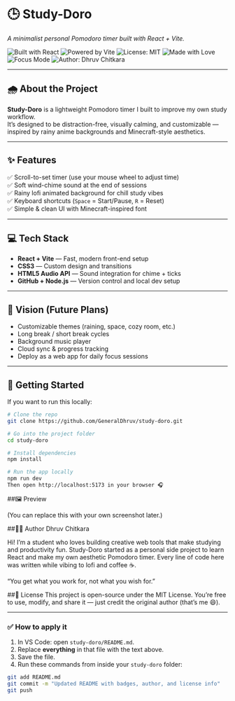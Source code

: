 # 🕒 Study-Doro  
*A minimalist personal Pomodoro timer built with React + Vite.*

![Built with React](https://img.shields.io/badge/Built%20with-React-blue?logo=react)
![Powered by Vite](https://img.shields.io/badge/Powered%20by-Vite-purple?logo=vite)
![License: MIT](https://img.shields.io/badge/License-MIT-green)
![Made with Love](https://img.shields.io/badge/Made%20with-%E2%9D%A4-red)
![Focus Mode](https://img.shields.io/badge/Focus_Mode-On-success)
![Author: Dhruv Chitkara](https://img.shields.io/badge/Author-Dhruv%20Chitkara-blue)

---

## 🌧️ About the Project
**Study-Doro** is a lightweight Pomodoro timer I built to improve my own study workflow.  
It’s designed to be distraction-free, visually calming, and customizable — inspired by rainy anime backgrounds and Minecraft-style aesthetics.

---

## ✨ Features
✅ Scroll-to-set timer (use your mouse wheel to adjust time)  
✅ Soft wind-chime sound at the end of sessions  
✅ Rainy lofi animated background for chill study vibes  
✅ Keyboard shortcuts (`Space` = Start/Pause, `R` = Reset)  
✅ Simple & clean UI with Minecraft-inspired font  

---

## 💻 Tech Stack
- **React + Vite** — Fast, modern front-end setup  
- **CSS3** — Custom design and transitions  
- **HTML5 Audio API** — Sound integration for chime + ticks  
- **GitHub + Node.js** — Version control and local dev setup  

---

## 🧠 Vision (Future Plans)
- Customizable themes (raining, space, cozy room, etc.)  
- Long break / short break cycles  
- Background music player  
- Cloud sync & progress tracking  
- Deploy as a web app for daily focus sessions  

---

## 🚀 Getting Started
If you want to run this locally:

```bash
# Clone the repo
git clone https://github.com/GeneralDhruv/study-doro.git

# Go into the project folder
cd study-doro

# Install dependencies
npm install

# Run the app locally
npm run dev
Then open http://localhost:5173 in your browser 🎧
```
##🖼️ Preview

(You can replace this with your own screenshot later.)

##🧍‍♂️ Author
Dhruv Chitkara

Hi! I’m a student who loves building creative web tools that make studying and productivity fun.
Study-Doro started as a personal side project to learn React and make my own aesthetic Pomodoro timer.
Every line of code here was written while vibing to lofi and coffee ☕.

“You get what you work for, not what you wish for.”

##📜 License
This project is open-source under the MIT License.
You’re free to use, modify, and share it — just credit the original author (that’s me 😄).

---

### ✅ How to apply it
1. In VS Code: open `study-doro/README.md`.  
2. Replace **everything** in that file with the text above.  
3. Save the file.  
4. Run these commands from inside your `study-doro` folder:

```bash
git add README.md
git commit -m "Updated README with badges, author, and license info"
git push
